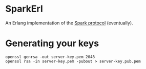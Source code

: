 SparkErl
========

An Erlang implementation of the [Spark protocol](https://github.com/spark/spark-protocol) (eventually).



Generating your keys
====================

    openssl genrsa -out server-key.pem 2048
    openssl rsa -in server-key.pem -pubout > server-key.pub.pem


